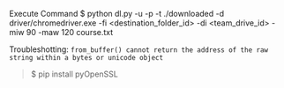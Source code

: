 Execute Command
$ python dl.py -u <username> -p <password> -t ./downloaded -d driver/chromedriver.exe -fi <destination_folder_id> -di <team_drive_id> -miw 90 -maw 120 course.txt

Troubleshotting:
`from_buffer() cannot return the address of the raw string within a bytes or unicode object`
> $ pip install pyOpenSSL